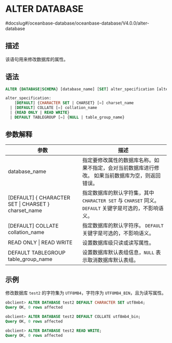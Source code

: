 ALTER DATABASE
===================================
#docslug#/oceanbase-database/oceanbase-database/V4.0.0/alter-database


描述
-----------------------

该语句用来修改数据库的属性。

语法
-----------------------

```sql
ALTER {DATABASE|SCHEMA} [database_name] [SET] alter_specification [alter_specification ...];

alter_specification:
    [DEFAULT] {CHARACTER SET | CHARSET} [=] charset_name
  | [DEFAULT] COLLATE [=] collation_name
  | {READ ONLY | READ WRITE}
  | DEFAULT TABLEGROUP [=] {NULL | table_group_name}
```



参数解释
-------------------------



|                        **参数**                         |                                                        **描述**                                                        |
|-------------------------------------------------------|----------------------------------------------------------------------------------------------------------------------|
| database_name                                         | 指定要修改属性的数据库名称。如果不指定，会对当前数据库进行修改。 如果当前数据库为空，则返回错误。                                                    |
| \[DEFAULT\] { CHARACTER SET \| CHARSET } charset_name | 指定数据库的默认字符集，其中 `CHARACTER SET` 与 `CHARSET` 同义。 `DEFAULT` 关键字是可选的，不影响语义。                              |
| \[DEFAULT\] COLLATE collation_name                    | 指定数据库的默认字符序。 `DEFAULT` 关键字是可选的，不影响语义。                                                                |
| READ ONLY \| READ WRITE                               | 设置数据库级只读或读写属性。                                                                                                       |
| DEFAULT TABLEGROUP table_group_name                   | 设置数据库默认表组信息，`NULL` 表示取消数据库默认表组。                                                                                      |



示例
-----------------------

修改数据库 `test2` 的字符集为 `UTF8MB4`，字符序为 `UTF8MB4_BIN`，且为读写属性。

```sql
obclient> ALTER DATABASE test2 DEFAULT CHARACTER SET utf8mb4;
Query OK, 0 rows affected

obclient> ALTER DATABASE test2 DEFAULT COLLATE utf8mb4_bin;
Query OK, 0 rows affected

obclient> ALTER DATABASE test2 READ WRITE;
Query OK, 0 rows affected
```
